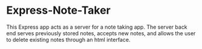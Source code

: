 # Express-Note-Taker
This Express app acts as a server for a note taking app. The server back end serves previously stored notes, accepts new notes, and allows the user to delete existing notes through an html interface. 
